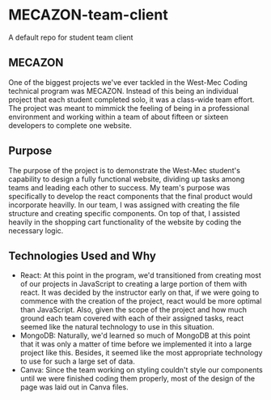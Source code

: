 # MECAZON-team-client
A default repo for student team client

## MECAZON
One of the biggest projects we've ever tackled in the West-Mec Coding technical program was MECAZON. Instead of this being an individual project that each student completed solo, it was a class-wide team effort. The project was meant to mimmick the feeling of being in a professional environment and working within a team of about fifteen or sixteen developers to complete one website.

## Purpose
The purpose of the project is to demonstrate the West-Mec student's capability to design a fully functional website, dividing up tasks among teams and leading each other to success. My team's purpose was specifically to develop the react components that the final product would incorporate heavilly. In our team, I was assigned with creating the file structure and creating specific components. On top of that, I assisted heavily in the shopping cart functionality of the website by coding the necessary logic.

## Technologies Used and Why
* React: At this point in the program, we'd transitioned from creating most of our projects in JavaScript to creating a large portion of them with react. It was decided by the instructor early on that, if we were going to commence with the creation of the project, react would be more optimal than JavaScript. Also, given the scope of the project and how much ground each team covered with each of their assigned tasks, react seemed like the natural technology to use in this situation.
* MongoDB: Naturally, we'd learned so much of MongoDB at this point that it was only a matter of time before we implemented it into a large project like this. Besides, it seemed like the most appropriate technology to use for such a large set of data.
* Canva: Since the team working on styling couldn't style our components until we were finished coding them properly, most of the design of the page was laid out in Canva files.
